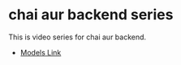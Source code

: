 # chai aur backend series 
This is video series for chai aur backend.

- [Models Link](https://www.youtube.com/redirect?event=video_description&redir_token=QUFFLUhqbUdXSThrRXR4dmpqUUp6cC14Ml94RkJRTTY4QXxBQ3Jtc0trOHpvTUtybEdGVDZkem1MSXNmWnJ0RHBTZGhMeXVadWVsZXJKYlRYb3g0ajBSSF9oQlVhb1F3a2V0TkJ2NFliemtlQTY5bmd1MExSTkw3NElEM1pNY0lnUXRzZEk4SHh4YmdKTjFNN3pMQmRwTTRBVQ&q=https%3A%2F%2Fapp.eraser.io%2Fworkspace%2FYtPqZ1VogxGy1jzIDkzj%3Forigin%3Dshare&v=9B4CvtzXRpc)